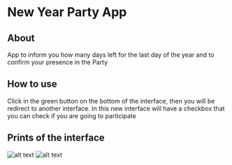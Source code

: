 # New Year Party App

## About
App to inform you how many days left for the last day of the year and to confirm your presence in the Party

## How to use
Click in the green button on the bottom of the interface, then you will be redirect to another interface.
In this new interface will have a checkbox that you can check if you are going to participate
## Prints of the interface
![alt text](https://i.postimg.cc/9QKGbrfz/print1.png)
![alt text](https://i.postimg.cc/kGJ8GSTY/print2.png)
